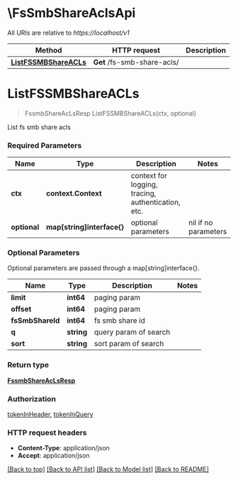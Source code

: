 # \FsSmbShareAclsApi

All URIs are relative to *https://localhost/v1*

Method | HTTP request | Description
------------- | ------------- | -------------
[**ListFSSMBShareACLs**](FsSmbShareAclsApi.md#ListFSSMBShareACLs) | **Get** /fs-smb-share-acls/ | 


# **ListFSSMBShareACLs**
> FssmbShareAcLsResp ListFSSMBShareACLs(ctx, optional)


List fs smb share acls

### Required Parameters

Name | Type | Description  | Notes
------------- | ------------- | ------------- | -------------
 **ctx** | **context.Context** | context for logging, tracing, authentication, etc.
 **optional** | **map[string]interface{}** | optional parameters | nil if no parameters

### Optional Parameters
Optional parameters are passed through a map[string]interface{}.

Name | Type | Description  | Notes
------------- | ------------- | ------------- | -------------
 **limit** | **int64**| paging param | 
 **offset** | **int64**| paging param | 
 **fsSmbShareId** | **int64**| fs smb share id | 
 **q** | **string**| query param of search | 
 **sort** | **string**| sort param of search | 

### Return type

[**FssmbShareAcLsResp**](FSSMBShareACLsResp.md)

### Authorization

[tokenInHeader](../README.md#tokenInHeader), [tokenInQuery](../README.md#tokenInQuery)

### HTTP request headers

 - **Content-Type**: application/json
 - **Accept**: application/json

[[Back to top]](#) [[Back to API list]](../README.md#documentation-for-api-endpoints) [[Back to Model list]](../README.md#documentation-for-models) [[Back to README]](../README.md)

